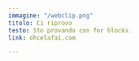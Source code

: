 ```yaml
---
immagine: "/webclip.png"
titolo: Ci riprovo
testo: Sto provando con for blocks.
link: ohcelafai.com

---
```

